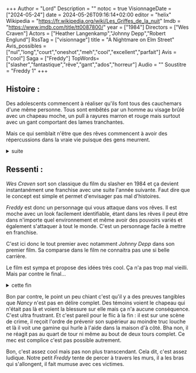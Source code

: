 +++
Author = "Lord"
Description = ""
notoc = true
VisionnageDate = ["2024-05-24"]
date = 2024-05-26T09:16:14+02:00
editor = "helix"
Wikipedia = "https://fr.wikipedia.org/wiki/Les_Griffes_de_la_nuit"
Imdb = "https://www.imdb.com/title/tt0087800/"
year = ["1984"]
Directors = ["Wes Craven"]
Actors = ["Heather Langenkamp","Johnny Depp","Robert Englund"]
RssTag = ["visionnage"]
title = "A Nightmare on Elm Street"
Avis_possibles = ["nul","long","court","oneshot","meh","cool","excellent","parfait"]
Avis = ["cool"] 
Saga = ["Freddy"]
TopWords=["slasher","fantastique","rêve","gant","ados","horreur"]
Audio = ""
Soustitre = "Freddy 1"
+++
## Histoire : 
Des adolescents commencent à réaliser qu'ils font tous des cauchemars d'une même personne.
Tous sont embêtés par un homme au visage brûlé avec un chapeau moche, un pull à rayures marron et rouge mais surtout avec un gant comportant des lames tranchantes.

Mais ce qui semblait n'être que des rêves commencent à avoir des répercussions dans la vraie vie puisque des gens meurrent.

<details><summary>suite</summary>

*Nancy* semble être particulièrement ciblée par *Freddy*.
Sa mère l'amène passer une nuit dans une clinique du sommeil.
Elle s'y fait attaquer en rêve mais elle est réveillée juste à temps.
Elle a tout de même une profonde lacération dans le bras.
Et le pire c'est qu'elle a réussi à ramener le chapeau de son assaillant !

Malgré les témoins (qui n'expliquent pas la chose), sa mère ne la croit toujours pas.
Elle lui révèle cependant que quelques années auparavant, elle et d'autres parents ont brûlé vif *Freddy*.
Ce dernier avait buté des gamins et visiblement la justice n'était pas assez efficace selon eux.

Cela ne rassure pas *Nancy* puisque sa mère ne la soutient pas plus et qu'elle sombre encore plus dans l'alcool.

La nuit suivante, *Freddy* s'attaque à *Glen*, le voisin de *Nancy*.
Le pauvre gars meurt dans des litrons de sang dans sa chambre.
Elle sait qu'elle est la prochaine mais elle est enfermée par sa mère dans sa maison.
Elle demande à son père d'explicitement venir dans trente minutes.

Elle a un plan : elle pose quelques pièges dans sa maison, elle s'endort, son père arrive, il la réveille et elle ramène *Freddy*.
Son père le chope et tout est bien qui finit bien.

Bon la première partie fonctionne, mais le père n'est pas là (son collègue de flic est parmi les plus nuls du monde…).
Elle lutte seule contre *Freddy*.
Il finit par s'en prendre à sa mère dormant dans la chambre : le père arrive juste à ce moment-là.
Il voit la mère disparaitre devant ses yeux mais *Freddy* s'affaiblit quand *Nancy* lui résiste et il disparait.

Tout est bien qui finit bien (après de nombreux meurtres).

*Nancy* part à l'école en voiture qui semble finalement les pièger.
Sa mère se fait attaquer par *Freddy*.

Fin

</details>

## Ressenti :

*Wes Craven* sort son classique du film du slasher en 1984 et ça devient instantanément une franchise avec une suite l'année suivante.
Faut dire que le concept est simple et permet d'envisager pas mal d'histoires.

*Freddy* est donc un personnage qui vous attaque dans vos rêves.
Il est moche avec un look facilement identifiable, étant dans les rêves il peut être dans n'importe quel environnement et même avoir des pouvoirs variés et également s'attaquer à tout le monde.
C'est un personnage facile à mettre en franchise.

C'est ici donc le tout premier avec notamment *Johnny Depp* dans son premier film.
Sa comparse dans le film ne connaitra pas une si belle carrière.

Le film est sympa et propose des idées très cool.
Ça n'a pas trop mal vieilli.
Mais par contre le final…

<details><summary>cette fin</summary>

C'est quoi ce bordel à la fin ?!

La mère meurt engloutie dans son lit.
*Freddy* semble disparaitre également.

Puis la scène suivante, la mère est en vie.
Et *Freddy* semble prendre possession d'une voiture et tue une nouvelle fois la mère.

C'est vraiment déroutant.
Du coup, on a pas trop compris.

Alors oui, on est un peu toujours dans le doute de savoir si on est dans un rève ou non.
Et cette scène finale est étrangement trop joyeuse avant la seconde mort de la mère, du coup ce serait un rève ?!
Et donc la mère a été tuée en vrai ET en rève ?

</details>

Bon par contre, le point un peu chiant c'est qu'il y a des preuves tangibles que *Nancy* n'est pas en délire complet.
Des témoins voient le chapeau qui n'était pas là et voient la blessure sur elle mais ça n'a aucune conséquence.
C'est ultra frustrant.
Et c'est pareil pour le flic à la fin : il est sur une scène de crime, il reçoit l'ordre de prévenir son supérieur au moindre truc louche et là il voit une gamine qui hurle à l'aide dans la maison d'à côté.
Bha non, il ne réagit pas au quart de tour ni même au bout de deux tours complet.
Ce mec est complice c'est pas possible autrement.

Bon, c'est assez cool mais pas non plus transcendant.
Cela dit, c'est assez ludique.
Notre petit *Freddy* tente de percer à travers les murs, il a les bras qui s'allongent, il fait mumuse avec ces victimes.
